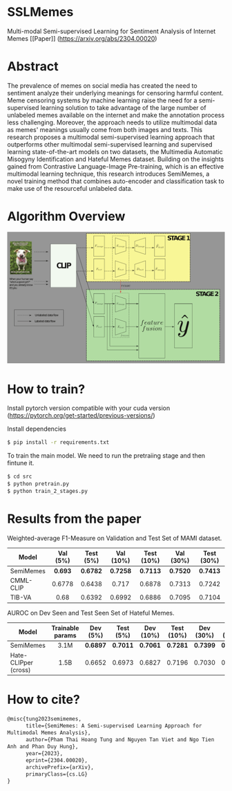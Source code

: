 # SSLMemes
Multi-modal Semi-supervised Learning for Sentiment Analysis of Internet Memes
[[Paper]] (https://arxiv.org/abs/2304.00020)

# Abstract

The prevalence of memes on social media has created the need to sentiment analyze their underlying meanings for censoring harmful content. Meme censoring systems by machine learning raise the need for a semi-supervised learning solution to take advantage of the large number of unlabeled memes available on the internet and make the annotation process less challenging. Moreover, the approach needs to utilize multimodal data as memes' meanings usually come from both images and texts. This research proposes a multimodal semi-supervised learning approach that outperforms other multimodal semi-supervised learning and supervised learning state-of-the-art models on two datasets, the Multimedia Automatic Misogyny Identification and Hateful Memes dataset. Building on the insights gained from Contrastive Language-Image Pre-training, which is an effective multimodal learning technique, this research introduces SemiMemes, a novel training method that combines auto-encoder and classification task to make use of the resourceful unlabeled data.

# Algorithm Overview 

![SemiMemes](Overview.png)

# How to train?

Install pytorch version compatible with your cuda version (https://pytorch.org/get-started/previous-versions/)

Install dependencies 

```bash
$ pip install -r requirements.txt 
```

To train the main model. We need to run the pretraiing stage and then fintune it.

```bash
$ cd src
$ python pretrain.py
$ python train_2_stages.py
```

# Results from the paper

Weighted-average F1-Measure on Validation and Test Set of MAMI dataset.

Model                  | Val (5%) | Test (5%) | Val (10%) | Test (10%) | Val (30%) | Test (30%)
----------------------- | :------: |  :------: | :------: | :------: | :------: | :------: |
SemiMemes               | **0.693** | **0.6782** | **0.7258** | **0.7113** | **0.7520** | **0.7413**
CMML-CLIP               | 0.6778 |0.6438 | 0.717 | 0.6878 | 0.7313 | 0.7242
TIB-VA                  | 0.68 |0.6392 | 0.6992 | 0.6886 | 0.7095 | 0.7104


AUROC on Dev Seen and Test Seen Set of Hateful Memes.

Model                  | Trainable params | Dev (5%) | Test (5%) | Dev (10%) | Test (10%) | Dev (30%) | Test (30%)
----------------------- | :------: | :------: |  :------: | :------: | :------: | :------: | :------: |
SemiMemes               | 3.1M | **0.6897** | **0.7011** | **0.7061** | **0.7281** | **0.7399** | **0.7765**
Hate-CLIPper (cross)    | 1.5B | 0.6652 | 0.6973 | 0.6827 | 0.7196 | 0.7030 | 0.7731

# How to cite?

```
@misc{tung2023semimemes,
      title={SemiMemes: A Semi-supervised Learning Approach for Multimodal Memes Analysis}, 
      author={Pham Thai Hoang Tung and Nguyen Tan Viet and Ngo Tien Anh and Phan Duy Hung},
      year={2023},
      eprint={2304.00020},
      archivePrefix={arXiv},
      primaryClass={cs.LG}
}
```